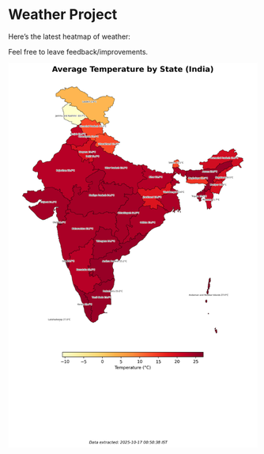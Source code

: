 # Weather Project

Here’s the latest heatmap of weather:

Feel free to leave feedback/improvements.

![India Heatmap](docs/assets/india_heatmap.png?v=F14588)
